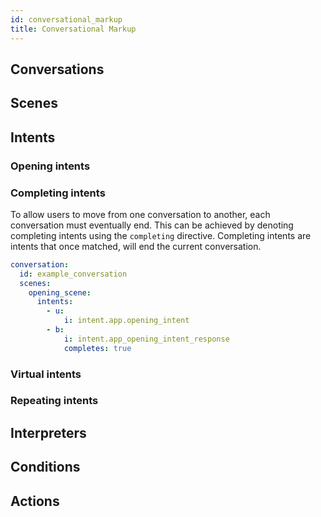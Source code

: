 ```yaml
---
id: conversational_markup
title: Conversational Markup
---
```



## Conversations




## Scenes




## Intents





### Opening intents




### Completing intents

To allow users to move from one conversation to another, each conversation must eventually end. This can be achieved by denoting completing intents using the `completing` directive. Completing intents are intents that once matched, will end the current conversation.

```yaml
conversation:
  id: example_conversation
  scenes:
    opening_scene:
      intents:
        - u:
            i: intent.app.opening_intent
        - b:
            i: intent.app_opening_intent_response
            completes: true
```


### Virtual intents




### Repeating intents




## Interpreters




## Conditions




## Actions


